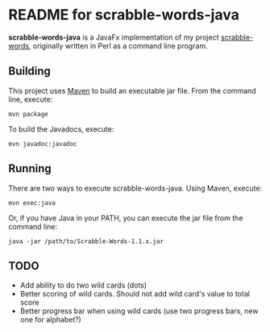 # README for scrabble-words-java #

**scrabble-words-java** is a JavaFx implementation of my project [scrabble-words](https://github.com/ksnortum/scrabble-words), originally written in Perl as a command line program. 

## Building ##

This project uses [Maven](http://maven.apache.org/) to build an executable jar file.  From the command line, execute:

	mvn package
	
To build the Javadocs, execute:

	mvn javadoc:javadoc

## Running ##

There are two ways to execute scrabble-words-java.  Using Maven, execute:

    mvn exec:java

Or, if you have Java in your PATH, you can execute the jar file from the command line:

	java -jar /path/to/Scrabble-Words-1.1.x.jar
	
## TODO ##

* Add ability to do two wild cards (dots) 
* Better scoring of wild cards.  Should not add wild card's value to total score 
* Better progress bar when using wild cards (use two progress bars, new one for alphabet?)

